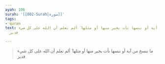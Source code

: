```yaml
---
ayah: 106
surah: '[[002-Surah|سورة]]'
tags:
- quran
text: ما ننسخ من آية أو ننسها نأت بخير منها أو مثلها ۗ ألم تعلم أن الله على كل شيء
  قدير

---
```

> ما ننسخ من آية أو ننسها نأت بخير منها أو مثلها ۗ ألم تعلم أن الله على كل شيء قدير
